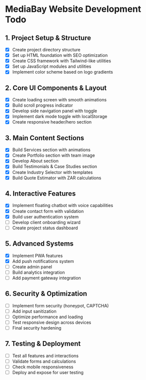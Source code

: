 # MediaBay Website Development Todo

## 1. Project Setup & Structure
- [x] Create project directory structure
- [x] Set up HTML foundation with SEO optimization
- [x] Create CSS framework with Tailwind-like utilities
- [x] Set up JavaScript modules and utilities
- [x] Implement color scheme based on logo gradients

## 2. Core UI Components & Layout
- [x] Create loading screen with smooth animations
- [x] Build scroll progress indicator
- [x] Develop side navigation panel with toggle
- [x] Implement dark mode toggle with localStorage
- [x] Create responsive header/hero section

## 3. Main Content Sections
- [x] Build Services section with animations
- [x] Create Portfolio section with team image
- [x] Develop About section
- [x] Build Testimonials & Case Studies section
- [x] Create Industry Selector with templates
- [x] Build Quote Estimator with ZAR calculations

## 4. Interactive Features
- [x] Implement floating chatbot with voice capabilities
- [x] Create contact form with validation
- [x] Build user authentication system
- [ ] Develop client onboarding wizard
- [ ] Create project status dashboard

## 5. Advanced Systems
- [x] Implement PWA features
- [x] Add push notifications system
- [ ] Create admin panel
- [ ] Build analytics integration
- [ ] Add payment gateway integration

## 6. Security & Optimization
- [ ] Implement form security (honeypot, CAPTCHA)
- [ ] Add input sanitization
- [ ] Optimize performance and loading
- [ ] Test responsive design across devices
- [ ] Final security hardening

## 7. Testing & Deployment
- [ ] Test all features and interactions
- [ ] Validate forms and calculations
- [ ] Check mobile responsiveness
- [ ] Deploy and expose for user testing